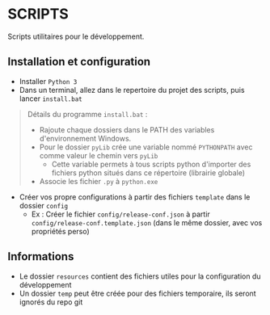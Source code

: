 # SCRIPTS

Scripts utilitaires pour le développement.

## Installation et configuration

- Installer `Python 3`
- Dans un terminal, allez dans le repertoire du projet des scripts, puis lancer `install.bat`
> Détails du programme `install.bat` : 
> - Rajoute chaque dossiers dans le PATH des variables d'environnement Windows.
> - Pour le dossier `pyLib` crée une variable nommé `PYTHONPATH` avec comme valeur le chemin vers `pyLib`
>   - Cette variable permets à tous scripts python d'importer des fichiers python situés dans ce répertoire (librairie globale)
> - Associe les fichier `.py` à `python.exe`
- Créer vos propre configurations à partir des fichiers `template` dans le dossier `config`
  -  Ex : Créer le fichier `config/release-conf.json` à partir `config/release-conf.template.json` (dans le même dossier, avec vos propriétés perso)

## Informations

- Le dossier `resources` contient des fichiers utiles pour la configuration du développement
- Un dossier `temp` peut être créée pour des fichiers temporaire, ils seront ignorés du repo git